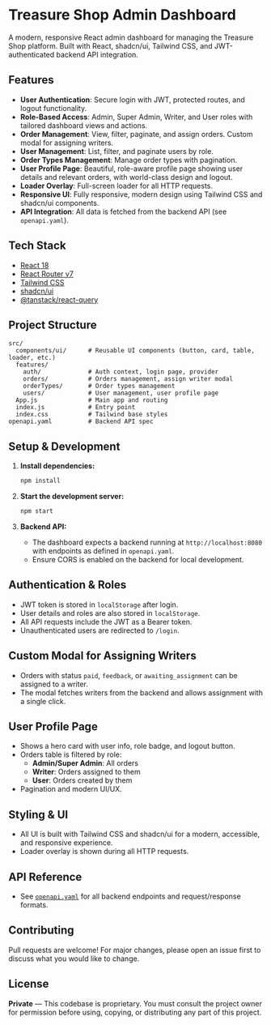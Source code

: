 # Treasure Shop Admin Dashboard

A modern, responsive React admin dashboard for managing the Treasure Shop platform. Built with React, shadcn/ui, Tailwind CSS, and JWT-authenticated backend API integration.

## Features

- **User Authentication**: Secure login with JWT, protected routes, and logout functionality.
- **Role-Based Access**: Admin, Super Admin, Writer, and User roles with tailored dashboard views and actions.
- **Order Management**: View, filter, paginate, and assign orders. Custom modal for assigning writers.
- **User Management**: List, filter, and paginate users by role.
- **Order Types Management**: Manage order types with pagination.
- **User Profile Page**: Beautiful, role-aware profile page showing user details and relevant orders, with world-class design and logout.
- **Loader Overlay**: Full-screen loader for all HTTP requests.
- **Responsive UI**: Fully responsive, modern design using Tailwind CSS and shadcn/ui components.
- **API Integration**: All data is fetched from the backend API (see `openapi.yaml`).

## Tech Stack

- [React 18](https://react.dev/)
- [React Router v7](https://reactrouter.com/)
- [Tailwind CSS](https://tailwindcss.com/)
- [shadcn/ui](https://ui.shadcn.com/)
- [@tanstack/react-query](https://tanstack.com/query/latest)

## Project Structure

```
src/
  components/ui/      # Reusable UI components (button, card, table, loader, etc.)
  features/
    auth/             # Auth context, login page, provider
    orders/           # Orders management, assign writer modal
    orderTypes/       # Order types management
    users/            # User management, user profile page
  App.js              # Main app and routing
  index.js            # Entry point
  index.css           # Tailwind base styles
openapi.yaml          # Backend API spec
```

## Setup & Development

1. **Install dependencies:**
   ```sh
   npm install
   ```

2. **Start the development server:**
   ```sh
   npm start
   ```

3. **Backend API:**
   - The dashboard expects a backend running at `http://localhost:8080` with endpoints as defined in `openapi.yaml`.
   - Ensure CORS is enabled on the backend for local development.

## Authentication & Roles
- JWT token is stored in `localStorage` after login.
- User details and roles are also stored in `localStorage`.
- All API requests include the JWT as a Bearer token.
- Unauthenticated users are redirected to `/login`.

## Custom Modal for Assigning Writers
- Orders with status `paid`, `feedback`, or `awaiting_assignment` can be assigned to a writer.
- The modal fetches writers from the backend and allows assignment with a single click.

## User Profile Page
- Shows a hero card with user info, role badge, and logout button.
- Orders table is filtered by role:
  - **Admin/Super Admin**: All orders
  - **Writer**: Orders assigned to them
  - **User**: Orders created by them
- Pagination and modern UI/UX.

## Styling & UI
- All UI is built with Tailwind CSS and shadcn/ui for a modern, accessible, and responsive experience.
- Loader overlay is shown during all HTTP requests.

## API Reference
- See [`openapi.yaml`](openapi.yaml) for all backend endpoints and request/response formats.

## Contributing
Pull requests are welcome! For major changes, please open an issue first to discuss what you would like to change.

## License

**Private** — This codebase is proprietary. You must consult the project owner for permission before using, copying, or distributing any part of this project.

